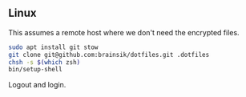 ## Linux

This assumes a remote host where we don't need the encrypted files.

```sh
sudo apt install git stow
git clone git@github.com:brainsik/dotfiles.git .dotfiles
chsh -s $(which zsh)
bin/setup-shell
```

Logout and login.
